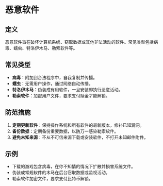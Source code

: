 # 恶意软件

## 定义

恶意软件旨在破坏计算机系统、窃取数据或其他非法活动的软件。常见类型包括病毒、蠕虫、特洛伊木马、勒索软件等。

## 常见类型

- **病毒**：附加到合法程序中，自我复制并传播。
- **蠕虫**：无需用户操作，通过网络自动传播。
- **特洛伊木马**：伪装成有用软件，一旦安装即执行恶意活动。
- **勒索软件**：加密用户文件，要求支付赎金才能解锁。

## 防范措施

1. **定期更新软件**：保持操作系统和所有软件的最新版本，修补已知漏洞。
2. **备份数据**：定期备份重要数据，以防万一感染勒索软件。
3. **避免未知来源**：不从不可信来源下载或安装软件，不打开未知邮件附件。

## 示例

- 下载的游戏包含病毒，在你不知情的情况下扩散并损害系统文件。
- 伪装成常规软件的木马在后台窃取数据或监视活动。
- 勒索软件加密文件，要求支付比特币解锁。
